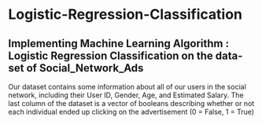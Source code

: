 # Logistic-Regression-Classification
## Implementing Machine Learning Algorithm : Logistic Regression Classification on the data-set of Social_Network_Ads
Our dataset contains some information about all of our users in the social network, including their User ID, Gender, Age, and Estimated Salary. The last column of the dataset is a vector of booleans describing whether or not each individual ended up clicking on the advertisement (0 = False, 1 = True)

